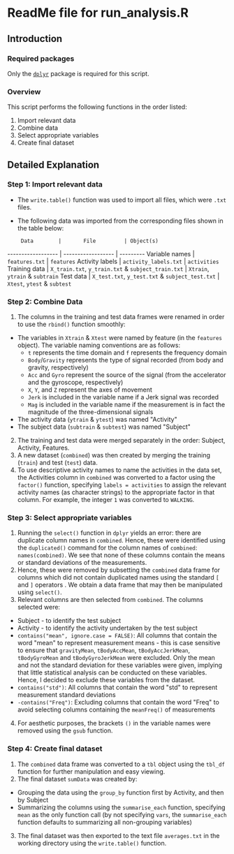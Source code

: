 # ReadMe file for run_analysis.R

## Introduction

### Required packages
Only the [```dplyr```](http://cran.r-project.org/web/packages/dplyr/index.html) package is required for this script.

### Overview
This script performs the following functions in the order listed:
  
1. Import relevant data 
2. Combine data  
3. Select appropriate variables  
4. Create final dataset  

## Detailed Explanation

### Step 1: Import relevant data
* The ```write.table()``` function was used to import all files, which were ```.txt``` files.
* The following data was imported from the corresponding files shown in the table below:

       Data        |       File         | Object(s)
------------------ | ------------------ | ---------
Variable names     | ```features.txt``` | ```features```
Activity labels    | ```activity_labels.txt``` | ```activities```
Training data      | ```X_train.txt```, ```y_train.txt``` & ```subject_train.txt``` | ```Xtrain```, ```ytrain``` & ```subtrain```
Test data          | ```X_test.txt```, ```y_test.txt``` & ```subject_test.txt``` | ```Xtest```, ```ytest``` & ```subtest```

### Step 2: Combine Data
1. The columns in the training and test data frames were renamed in order to use the ```rbind()``` function smoothly:
  + The variables in ```Xtrain``` & ```Xtest``` were named by feature (in the ```features``` object). The variable naming conventions are as follows:
    + ```t``` represents the time domain and ```f``` represents the frequency domain
    + ```Body```/```Gravity``` represents the type of signal recorded (from body and gravity, respectively)
    + ```Acc``` and ```Gyro``` represent the source of the signal (from the accelerator and the gyroscope, respectively)
    + ```X```, ```Y```, and ```Z``` represent the axes of movement
    + ```Jerk``` is included in the variable name if a Jerk signal was recorded
    + ```Mag``` is included in the variable name if the measurement is in fact the magnitude of the three-dimensional signals
  + The activity data (```ytrain``` & ```ytest```) was named "Activity"
  + The subject data (```subtrain``` & ```subtest```) was named "Subject"
2. The training and test data were merged separately in the order: Subject, Activity, Features.
3. A new dataset (```combined```) was then created by merging the training (```train```) and test (```test```) data.
4. To use descriptive activity names to name the activities in the data set, the Activities column in ```combined``` was converted to a factor using the ```factor()``` function, specifying ```labels = activities``` to assign the relevant activity names (as character strings) to the appropriate factor in that column. For example, the integer ```1``` was converted to ```WALKING```.

### Step 3: Select appropriate variables
1. Running the ```select()``` function in ```dplyr``` yields an error: there are duplicate column names in ```combined```. Hence, these were identified using the ```duplicated()``` command for the column names of ```combined```: ```names(combined)```. We see that none of these columns contain the means or standard deviations of the measurements.
2. Hence, these were removed by subsetting the ```combined``` data frame for columns which did not contain duplicated names using the standard ```[``` and ```]``` operators . We obtain a data frame that may then be manipulated using ```select()```.
3. Relevant columns are then selected from ```combined```. The columns selected were:
  * Subject - to identify the test subject
  * Activity - to identify the activity undertaken by the test subject
  * ```contains("mean", ignore.case = FALSE)```: All columns that contain the word "mean" to represent measurement means - this is case sensitive to ensure that ```gravityMean```, ```tBodyAccMean```, ```tBodyAccJerkMean```, ```tBodyGyroMean``` and ```tBodyGyroJerkMean``` were excluded. Only the mean and not the standard deviation for these variables were given, implying that little statistical analysis can be conducted on these variables. Hence, I decided to exclude these variables from the dataset.
  * ```contains("std")```: All columns that contain the word "std" to represent measurement standard deviations
  * ```-contains("Freq")```: Excluding columns that contain the word "Freq" to avoid selecting columns containing the ```meanFreq()``` of measurements
4. For aesthetic purposes, the brackets ```()``` in the variable names were removed using the ```gsub``` function.

### Step 4: Create final dataset
1. The ```combined``` data frame was converted to a ```tbl``` object using the ```tbl_df``` function for further manipulation and easy viewing.
2. The final dataset ```sumData``` was created by:
  + Grouping the data using the ```group_by``` function first by Activity, and then by Subject
  + Summarizing the columns using the ```summarise_each``` function, specifying ```mean``` as the only function call (by not specifying ```vars```, the ```summarise_each``` function defaults to summarizing all non-grouping variables)
3. The final dataset was then exported to the text file ```averages.txt``` in the working directory using the ```write.table()``` function.



